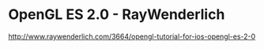 # OpenGL ES 2.0 - RayWenderlich

http://www.raywenderlich.com/3664/opengl-tutorial-for-ios-opengl-es-2-0

